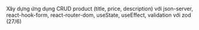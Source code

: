 Xây dựng ứng dụng CRUD product (title, price, description) với json-server, react-hook-form, react-router-dom, useState, useEffect, validation với zod (27/6)
